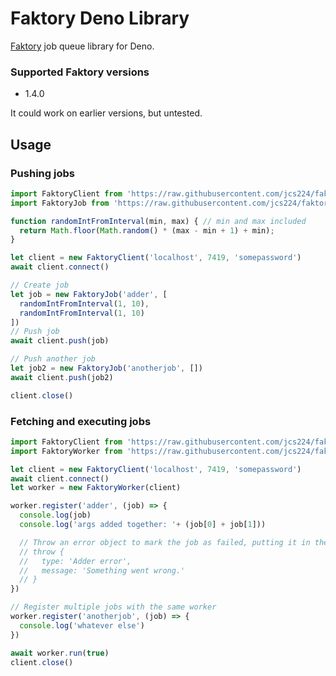 # Faktory Deno Library
[Faktory](https://github.com/contribsys/faktory) job queue library for Deno.

### Supported Faktory versions
- 1.4.0

It could work on earlier versions, but untested.

## Usage

### Pushing jobs
```js
import FaktoryClient from 'https://raw.githubusercontent.com/jcs224/faktory_worker_deno/master/FaktoryClient.js'
import FaktoryJob from 'https://raw.githubusercontent.com/jcs224/faktory_worker_deno/master/FaktoryJob.js'

function randomIntFromInterval(min, max) { // min and max included 
  return Math.floor(Math.random() * (max - min + 1) + min);
}

let client = new FaktoryClient('localhost', 7419, 'somepassword')
await client.connect()

// Create job
let job = new FaktoryJob('adder', [
  randomIntFromInterval(1, 10),
  randomIntFromInterval(1, 10)
])
// Push job
await client.push(job)

// Push another job
let job2 = new FaktoryJob('anotherjob', [])
await client.push(job2)

client.close()
```

### Fetching and executing jobs
```js
import FaktoryClient from 'https://raw.githubusercontent.com/jcs224/faktory_worker_deno/master/FaktoryClient.js'
import FaktoryWorker from 'https://raw.githubusercontent.com/jcs224/faktory_worker_deno/master/FaktoryWorker.js'

let client = new FaktoryClient('localhost', 7419, 'somepassword')
await client.connect()
let worker = new FaktoryWorker(client)

worker.register('adder', (job) => {
  console.log(job)
  console.log('args added together: '+ (job[0] + job[1]))

  // Throw an error object to mark the job as failed, putting it in the queue for a retry
  // throw {
  //   type: 'Adder error',
  //   message: 'Something went wrong.'
  // }
})

// Register multiple jobs with the same worker
worker.register('anotherjob', (job) => {
  console.log('whatever else')
})

await worker.run(true)
client.close()
```